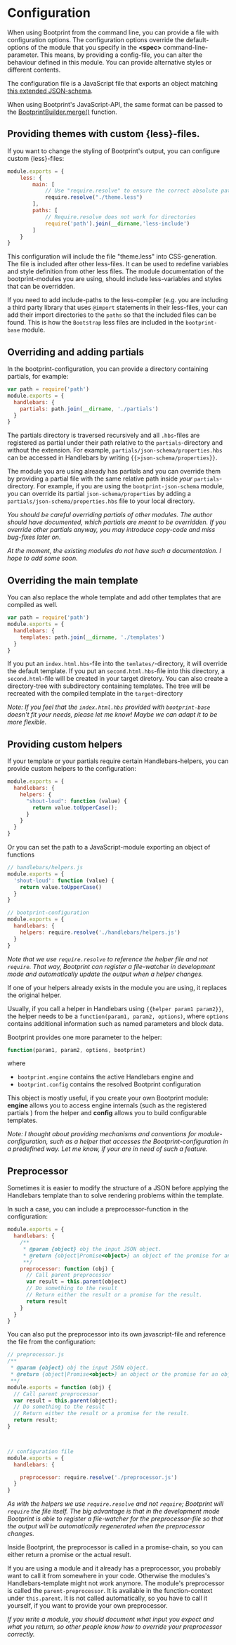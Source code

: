 # Configuration


When using Bootprint from the command line, you can provide a file with configuration options. 
The configuration options override the default-options of the module that you specify in the **&lt;spec>** 
command-line-parameter. This means, by providing a config-file, you can alter the behaviour defined in this module. 
You can provide alternative styles or different contents.

The configuration file is a JavaScript file that exports an object matching 
[this extended JSON-schema](./configuration-schema.json).

When using Bootprint's JavaScript-API, the same format can be passed to the
[BootprintBuilder.merge()](api.md#mergeconfigurationobject-customize) function.

## Providing themes with custom {less}-files.

If you want to change the styling of Bootprint's output, you can configure custom {less}-files:

```js
module.exports = {
    less: {
        main: [
            // Use "require.resolve" to ensure the correct absolute path to the directory.
            require.resolve("./theme.less")
        ],
        paths: [
            // Require.resolve does not work for directories
            require('path').join(__dirname,'less-include')
        ]
    }
}
```

This configuration will include the file "theme.less" into CSS-generation. The file is included
after other less-files. It can be used to redefine variables and style definition from other
less files. The module documentation of the bootprint-modules you are using, should include
less-variables and styles that can be overridden.

If you need to add include-paths to the less-compiler (e.g. you are including a third party library
that uses `@import` statements in their less-files, your can add their import directories
to the `paths` so that the included files can be found. This is how the `Bootstrap` less files are
included in the `bootprint-base` module.

## Overriding and adding partials

In the bootprint-configuration, you can provide a directory containing partials, for example:

```js
var path = require('path')
module.exports = {
  handlebars: {
    partials: path.join(__dirname, './partials')
  }
}

```


The partials directory is traversed recursively and all `.hbs`-files are registered as partial under
their path relative to the `partials`-directory and without the extension. For example, 
`partials/json-schema/properties.hbs` can be accessed in Handlebars by writing `{{>json-schema/properties}}`.

The module you are using already has partials and you can override them by providing a partial file with the 
same relative path inside *your* `partials`-directory. For example, if you are using the `bootprint-json-schema`
module, you can override its partial `json-schema/properties` by adding a `partials/json-schema/properties.hbs` 
file to your local directory.

*You should be careful overriding partials of other modules. The author should have documented, which partials 
are meant to be overridden. If you override other partials anyway, you may introduce copy-code and miss bug-fixes 
later on.* 

*At the moment, the existing modules do not have such a documentation. I hope to add some soon.* 


## Overriding the main template

You can also replace the whole template and add other templates that are compiled as well.

```js
var path = require('path')
module.exports = {
  handlebars: {
    templates: path.join(__dirname, './templates')
  }
}

```


If you put an `index.html.hbs`-file into the `temlates/`-directory, it will override the default template.
If you put an `second.html.hbs`-file into this directory, a `second.html`-file will be created in your
target diretory.
You can also create a directory-tree with subdirectory containing templates. The tree will be recreated with 
the compiled template in the `target`-directory

*Note: If you feel that the `index.html.hbs` provided with `bootprint-base` doesn't fit your needs, please let me know!
Maybe we can adapt it to be more flexible.*

## Providing custom helpers

If your template or your partials require certain Handlebars-helpers, you can
provide custom helpers to the configuration:

```js
module.exports = {
  handlebars: {
    helpers: {
      "shout-loud": function (value) {
        return value.toUpperCase();
      }
    }
  }
}

```


Or you can set the path to a JavaScript-module exporting an object of functions

```js
// handlebars/helpers.js
module.exports = {
  'shout-loud': function (value) {
    return value.toUpperCase()
  }
}

// bootprint-configuration
module.exports = {
  handlebars: {
    helpers: require.resolve('./handlebars/helpers.js')
  }
}

```


*Note that we use `require.resolve` to reference the helper file and not `require`. That way, Bootprint can 
register a file-watcher in development mode and automatically update the output when a helper changes.*

If one of your helpers already exists in the module you are using, it replaces the original helper.

Usually, if you call a helper in Handlebars using `{{helper param1 param2}}`, the helper needs to be a 
`function(param1, param2, options)`, where `options` contains additional information such as named
parameters and block data.

Bootprint provides one more parameter to the helper:

```js
function(param1, param2, options, bootprint)
```

where

* `bootprint.engine` contains the active Handlebars engine and
* `bootprint.config` contains the resolved Bootprint configuration

This object is mostly useful, if you create your own Bootprint module: 
 **engine** allows you to access engine internals (such as the registered partials ) 
from the helper and **config** allows you to build configurable templates.

*Note: I thought about providing mechanisms and conventions for module-configuration, 
such as a helper that accesses the Bootprint-configuration in a predefined way.
Let me know, if your are in need of such a feature.*


## Preprocessor

Sometimes it is easier to modify the structure of a JSON before applying the Handlebars 
template than to solve rendering problems within the template. 

In such a case, you can include a preprocessor-function in the configuration:

```js
module.exports = {
  handlebars: {
    /**
     * @param {object} obj the input JSON object.
     * @return {object|Promise<object>} an object of the promise for an object
     **/
    preprocessor: function (obj) {
      // Call parent preprocessor
      var result = this.parent(object)
      // Do something to the result
      // Return either the result or a promise for the result.
      return result
    }
  }
}

```


You can also put the preprocessor into its own javascript-file and reference the file from the configuration:

```js
// preprocessor.js
/**
 * @param {object} obj the input JSON object.
 * @return {object|Promise<object>} an object or the promise for an object
 **/
module.exports = function (obj) {
  // Call parent preprocessor
  var result = this.parent(object);
  // Do something to the result
  // Return either the result or a promise for the result.
  return result;
}



// configuration file
module.exports = {
  handlebars: {

    preprocessor: require.resolve('./preprocessor.js')
  }
}

```


*As with the helpers we use `require.resolve` and not `require`; Bootprint will `require` the file itself. The big advantage is
that in the development mode Bootprint is able to register a file-watcher for the preprocessor-file so that 
the output will be automatically regenerated when the preprocessor changes.*

Inside Bootprint, the preprocessor is called in a promise-chain, so you can either return a promise or the actual result.

If you are using a module and it already has a preprocessor, you probably want to call it from somewhere in your code.
Otherwise the modules's Handlebars-template might not work anymore. The module's preprocessor
is called the `parent-preprocessor`. It is available in the function-context under `this.parent`. It is not called
automatically, so you have to call it yourself, if you want to provide your own preprocessor.

*If you write a module, you should document what input you expect and what you return, so other people know how to override
your preprocessor correctly.*







